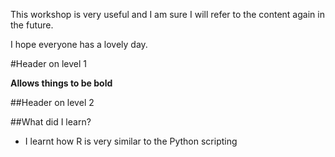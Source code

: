 This workshop is very useful and I am sure I will refer to the content again in the future.

I hope everyone has a lovely day.

#Header on level 1

**Allows things to be bold**


##Header on level 2

##What did I learn? 

* I learnt how R is very similar to the Python scripting


